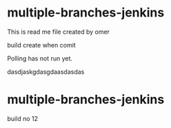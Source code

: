 # multiple-branches-jenkins

This is read me file created by omer 

build create when comit

Polling has not run yet.

dasdjaskgdasgdaasdasdas


# multiple-branches-jenkins

build no 12 





